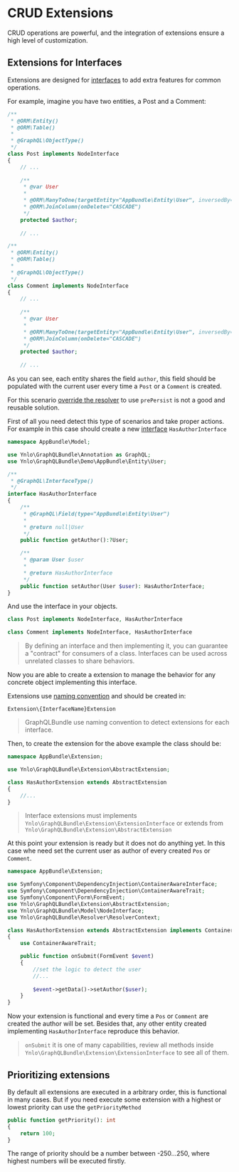 # CRUD Extensions

CRUD operations are powerful, 
and the integration of extensions ensure a high level of customization.

## Extensions for Interfaces

Extensions are designed for [interfaces](definitions-interface-type.md) 
to add extra features for common operations.

For example, imagine you have two entities, a Post and a Comment:

````php
/**
 * @ORM\Entity()
 * @ORM\Table()
 *
 * @GraphQL\ObjectType()
 */
class Post implements NodeInterface
{
    // ...
    
    /**
     * @var User
     *
     * @ORM\ManyToOne(targetEntity="AppBundle\Entity\User", inversedBy="posts")
     * @ORM\JoinColumn(onDelete="CASCADE")
     */
    protected $author;
    
    // ...
````    

````php
/**
 * @ORM\Entity()
 * @ORM\Table()
 *
 * @GraphQL\ObjectType()
 */
class Comment implements NodeInterface
{
    // ...
    
    /**
     * @var User
     *
     * @ORM\ManyToOne(targetEntity="AppBundle\Entity\User", inversedBy="posts")
     * @ORM\JoinColumn(onDelete="CASCADE")
     */
    protected $author;
    
    // ...
````    
As you can see, each entity shares the field `author`, 
this field should be populated with the current user 
every time a `Post` or a `Comment` is created.

For this scenario [override the resolver](crud-operations-customizing.md)
to use `prePersist` is not a good and reusable solution.

First of all you need detect this type of scenarios and take proper actions. For example
in this case should create a new [interface](definitions-interface-type.md) `HasAuthorInterface`

````php
namespace AppBundle\Model;

use Ynlo\GraphQLBundle\Annotation as GraphQL;
use Ynlo\GraphQLBundle\Demo\AppBundle\Entity\User;

/**
 * @GraphQL\InterfaceType()
 */
interface HasAuthorInterface
{
    /**
     * @GraphQL\Field(type="AppBundle\Entity\User")
     *
     * @return null|User
     */
    public function getAuthor():?User;

    /**
     * @param User $user
     *
     * @return HasAuthorInterface
     */
    public function setAuthor(User $user): HasAuthorInterface;
}
````
And use the interface in your objects.

````php
class Post implements NodeInterface, HasAuthorInterface
````
````php
class Comment implements NodeInterface, HasAuthorInterface
````

> By defining an interface and then implementing it, 
you can guarantee a "contract" for consumers of a class.
Interfaces can be used across unrelated classes to share behaviors.

Now you are able to create a extension to manage 
the behavior for any concrete object implementing this interface.

Extensions use [naming convention](naming-conventions.md) and should be created in:

`Extension\{InterfaceName}Extension`

> GraphQLBundle use naming convention to detect extensions for each interface. 

Then, to create the extension for the above example the class should be:

````php
namespace AppBundle\Extension;

use Ynlo\GraphQLBundle\Extension\AbstractExtension;

class HasAuthorExtension extends AbstractExtension
{
    //...
}
````

> Interface extensions must implements `Ynlo\GraphQLBundle\Extension\ExtensionInterface` 
or extends from `Ynlo\GraphQLBundle\Extension\AbstractExtension`

At this point your extension is ready but it does not do anything yet. 
In this case whe need set the current user as author of every created `Pos` or `Comment`.

````php
namespace AppBundle\Extension;

use Symfony\Component\DependencyInjection\ContainerAwareInterface;
use Symfony\Component\DependencyInjection\ContainerAwareTrait;
use Symfony\Component\Form\FormEvent;
use Ynlo\GraphQLBundle\Extension\AbstractExtension;
use Ynlo\GraphQLBundle\Model\NodeInterface;
use Ynlo\GraphQLBundle\Resolver\ResolverContext;

class HasAuthorExtension extends AbstractExtension implements ContainerAwareInterface
{
    use ContainerAwareTrait;

    public function onSubmit(FormEvent $event)
    {
        //set the logic to detect the user
        //...
        
        $event->getData()->setAuthor($user);
    }
}
````
Now your extension is functional and every time a `Pos` or `Comment` are created the author will be set.
Besides that, any other entity created implementing `HasAuthorInterface` reproduce this behavior.

> `onSubmit` it is one of many capabilities, review all methods inside `Ynlo\GraphQLBundle\Extension\ExtensionInterface` 
to see all of them.

## Prioritizing extensions

By default all extensions are executed in a arbitrary order, this is functional in many cases. 
But if you need execute some extension with a highest or lowest priority can use the `getPriorityMethod`

````php
public function getPriority(): int
{
    return 100;
}
````
The range of priority should be a number between -250...250, where highest numbers will be executed firstly. 